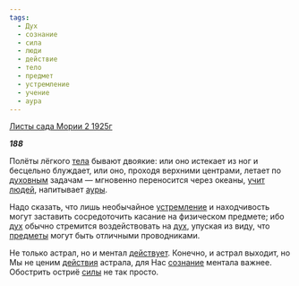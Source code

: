 ```yaml
---
tags:
  - Дух
  - сознание
  - сила
  - люди
  - действие
  - тело
  - предмет
  - устремление
  - учение
  - аура
---
```

[Листы сада Мории 2 1925г](https://127.0.0.1:4002/agni/1925)

___188___

Полёты лёгкого [тела](../../../tags/#тело) бывают двоякие: или оно истекает из ног и бесцельно блуждает, или оно, проходя верхними центрами, летает по [духовным](../../../tags/#Дух) задачам — мгновенно переносится через океаны, [учит](../../../tags/#учение) [людей](../../../tags/#люди), напитывает [ауры](../../../tags/#аура).   

Надо сказать, что лишь необычайное [устремление](../../../tags/#устремление) и находчивость могут заставить сосредоточить касание на физическом предмете; ибо [дух](../../../tags/#Дух) обычно стремится воздействовать на [дух](../../../tags/#Дух), упуская из виду, что [предметы](../../../tags/#предмет) могут быть отличными проводниками.   

Не только астрал, но и ментал [действует](../../../tags/#действие). Конечно, и астрал выходит, но Мы не ценим [действия](../../../tags/#действие) астрала, для Нас [сознание](../../../tags/#сознание) ментала важнее. Обострить остриё [силы](../../../tags/#сила) не так просто.   

